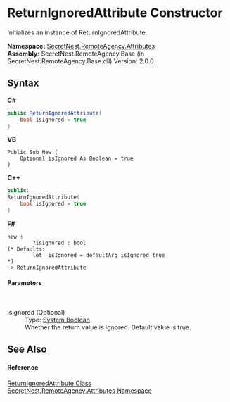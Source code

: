 # ReturnIgnoredAttribute Constructor 
 

Initializes an instance of ReturnIgnoredAttribute.

**Namespace:**&nbsp;<a href="N_SecretNest_RemoteAgency_Attributes">SecretNest.RemoteAgency.Attributes</a><br />**Assembly:**&nbsp;SecretNest.RemoteAgency.Base (in SecretNest.RemoteAgency.Base.dll) Version: 2.0.0

## Syntax

**C#**<br />
``` C#
public ReturnIgnoredAttribute(
	bool isIgnored = true
)
```

**VB**<br />
``` VB
Public Sub New ( 
	Optional isIgnored As Boolean = true
)
```

**C++**<br />
``` C++
public:
ReturnIgnoredAttribute(
	bool isIgnored = true
)
```

**F#**<br />
``` F#
new : 
        ?isIgnored : bool 
(* Defaults:
        let _isIgnored = defaultArg isIgnored true
*)
-> ReturnIgnoredAttribute
```


#### Parameters
&nbsp;<dl><dt>isIgnored (Optional)</dt><dd>Type: <a href="https://docs.microsoft.com/dotnet/api/system.boolean" target="_blank">System.Boolean</a><br />Whether the return value is ignored. Default value is true.</dd></dl>

## See Also


#### Reference
<a href="T_SecretNest_RemoteAgency_Attributes_ReturnIgnoredAttribute">ReturnIgnoredAttribute Class</a><br /><a href="N_SecretNest_RemoteAgency_Attributes">SecretNest.RemoteAgency.Attributes Namespace</a><br />